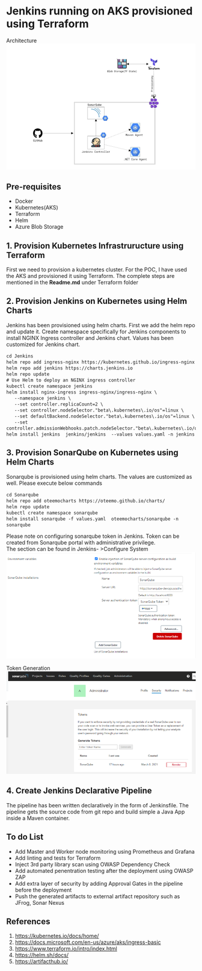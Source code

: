 # Jenkins running on AKS provisioned using Terraform


Architecture
![Alt text](./Architecture.png?raw=true "Architecture")


## Pre-requisites
* Docker
* Kubernetes(AKS)
* Terraform
* Helm
* Azure Blob Storage

## 1. Provision Kubernetes Infrastruructure using Terraform
First we need to provision a kubernetes cluster. For the POC, I have used the AKS and provisioned it using Terraform. The complete steps are mentioned in the **Readme.md** under Terraform folder

## 2. Provision Jenkins on Kubernetes using Helm Charts
 Jenkins has been provisioned using helm charts. First we add the helm repo and update it. Create namespace specifically for Jenkins components to install NGINX Ingress controller and Jenkins chart. Values has been customized for Jenkins chart.
 ```
 cd Jenkins
 helm repo add ingress-nginx https://kubernetes.github.io/ingress-nginx
 helm repo add jenkins https://charts.jenkins.io
 helm repo update
 # Use Helm to deploy an NGINX ingress controller
 kubectl create namespace jenkins
 helm install nginx-ingress ingress-nginx/ingress-nginx \
    --namespace jenkins \
    --set controller.replicaCount=2 \
    --set controller.nodeSelector."beta\.kubernetes\.io/os"=linux \
    --set defaultBackend.nodeSelector."beta\.kubernetes\.io/os"=linux \
    --set controller.admissionWebhooks.patch.nodeSelector."beta\.kubernetes\.io/os"=linux
 helm install jenkins  jenkins/jenkins  --values values.yaml -n jenkins
 ```
## 3. Provision SonarQube on Kubernetes using Helm Charts
Sonarqube is provisioned using helm charts. The values are customized as well. Please execute below commands
```
cd Sonarqube
helm repo add oteemocharts https://oteemo.github.io/charts/
helm repo update
kubectl create namespace sonarqube
helm install sonarqube -f values.yaml  oteemocharts/sonarqube -n sonarqube
```
Please note on configuring sonarqube token in Jenkins. Token can be created from Sonarqube portal with administrative privilege. </br>
The section can be found in Jenkins- >Configure System
![Alt text](./Sonarqube/SonarQube.png?raw=true "SonarQube")

Token Generation
![Alt text](./Sonarqube/Admins.png?raw=true "SonarToken")

## 4. Create Jenkins Declarative Pipeline
The pipeline has been written declaratively in the form of Jenkinsfile. The pipeline gets the source code from git repo and build simple a Java App inside a Maven container.

## To do List
* Add Master and Worker node monitoring using Prometheus and Grafana
* Add linting and tests for Terraform
* Inject 3rd party library scan using OWASP Dependency Check
* Add automated penentration testing after the deployment using OWASP ZAP
* Add extra layer of security by adding Approval Gates in the pipeline before the deployment
* Push the generated artifacts to external artifact repository such as JFrog, Sonar Nexus

## References
1. https://kubernetes.io/docs/home/
2. https://docs.microsoft.com/en-us/azure/aks/ingress-basic
3. https://www.terraform.io/intro/index.html
4. https://helm.sh/docs/
5. https://artifacthub.io/
